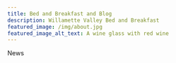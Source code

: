 ```yaml
---
title: Bed and Breakfast and Blog
description: Willamette Valley Bed and Breakfast
featured_image: /img/about.jpg
featured_image_alt_text: A wine glass with red wine
---
```

News
